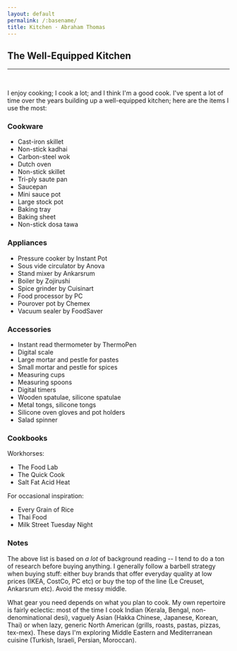 ```yaml
---
layout: default
permalink: /:basename/
title: Kitchen · Abraham Thomas
---
```


## The Well-Equipped Kitchen

----

<br/>  

I enjoy cooking; I cook a lot; and I think I'm a good cook.  I've spent a lot of time over the years building up a well-equipped kitchen; here are the items I use the most:

### Cookware

- Cast-iron skillet
- Non-stick kadhai
- Carbon-steel wok
- Dutch oven 
- Non-stick skillet
- Tri-ply saute pan
- Saucepan
- Mini sauce pot
- Large stock pot
- Baking tray
- Baking sheet
- Non-stick dosa tawa

### Appliances

- Pressure cooker by Instant Pot 
- Sous vide circulator by Anova
- Stand mixer by Ankarsrum
- Boiler by Zojirushi
- Spice grinder by Cuisinart
- Food processor by PC
- Pourover pot by Chemex
- Vacuum sealer by FoodSaver

### Accessories

- Instant read thermometer by ThermoPen
- Digital scale
- Large mortar and pestle for pastes
- Small mortar and pestle for spices
- Measuring cups
- Measuring spoons
- Digital timers
- Wooden spatulae, silicone spatulae
- Metal tongs, silicone tongs
- Silicone oven gloves and pot holders
- Salad spinner

### Cookbooks

Workhorses:
- The Food Lab
- The Quick Cook
- Salt Fat Acid Heat

For occasional inspiration:
- Every Grain of Rice
- Thai Food
- Milk Street Tuesday Night

### Notes

The above list is based on *a lot* of background reading -- I tend to do a ton of research before buying anything.  I generally follow a barbell strategy when buying stuff: either buy brands that offer everyday quality at low prices (IKEA, CostCo, PC etc) or buy the top of the line (Le Creuset, Ankarsrum etc).  Avoid the messy middle. 

What gear you need depends on what you plan to cook.  My own repertoire is fairly eclectic: most of the time I cook Indian (Kerala, Bengal, non-denominational desi), vaguely Asian (Hakka Chinese, Japanese, Korean, Thai) or when lazy, generic North American (grills, roasts, pastas, pizzas, tex-mex).  These days I'm exploring Middle Eastern and Mediterranean cuisine (Turkish, Israeli, Persian, Moroccan).
